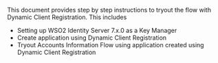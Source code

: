 This document provides step by step instructions to tryout the flow with Dynamic Client Registration. This includes

- Setting up WSO2 Identity Server 7.x.0 as a Key Manager
- Create application using Dynamic Client Registration
- Tryout Accounts Information Flow using application created using Dynamic Client Registration